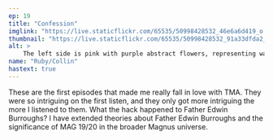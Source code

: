 ```yaml
---
ep: 19
title: "Confession"
imglink: "https://live.staticflickr.com/65535/50998428532_46e6a6d419_o.jpg"
thumbnail: "https://live.staticflickr.com/65535/50998428532_91a33dfda2_q.jpg"
alt: >
    The left side is pink with purple abstract flowers, representing wallpaper. The wallpaper ends in a jagged line. The right side is a brick pattern outlined in brown. The word &quot;Mentis&quot; is written in blue on the bricks.
name: "Ruby/Collin"
hastext: true
---
```

These are the first episodes that made me really fall in love with TMA. They were so intriguing on the first listen, and they only got more intriguing the more I listened to them. What the hack happened to Father Edwin Burroughs? I have extended theories about Father Edwin Burroughs and the significance of MAG 19/20 in the broader Magnus universe.